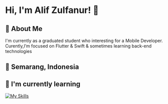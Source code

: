
# Hi, I'm Alif Zulfanur! 👋


## 🚀 About Me
I'm currently as a graduated student who interesting for a Mobile Developer. Curently,I’m focused on Flutter & Swift & sometimes learning back-end technologies


## 📍 Semarang, Indonesia


## 📖 I'm currently learning
[![My Skills](https://skillicons.dev/icons?i=dart,git,flutter,swift)](https://skillicons.dev)



